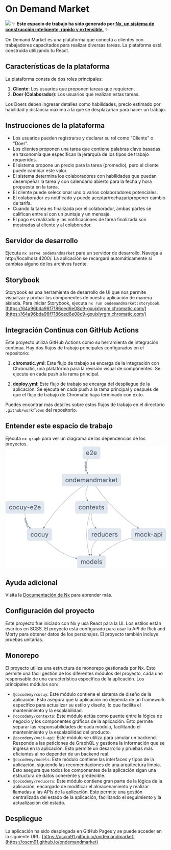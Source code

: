# On Demand Market

<a alt="Nx logo" href="https://nx.dev" target="_blank" rel="noreferrer"><img src="https://raw.githubusercontent.com/nrwl/nx/master/images/nx-logo.png" width="45"></a>
✨ **Este espacio de trabajo ha sido generado por [Nx, un sistema de construcción inteligente, rápido y extensible.](https://nx.dev)** ✨

On Demand Market es una plataforma que conecta a clientes con trabajadores capacitados para realizar diversas tareas. La plataforma está construida utilizando tu React.

## Características de la plataforma

La plataforma consta de dos roles principales:

1. **Cliente**: Los usuarios que proponen tareas que requieren.
2. **Doer (Colaborador)**: Los usuarios que realizan estas tareas.

Los Doers deben ingresar detalles como habilidades, precio estimado por habilidad y distancia máxima a la que se desplazarían para hacer un trabajo.

## Instrucciones de la plataforma

- Los usuarios pueden registrarse y declarar su rol como "Cliente" o "Doer".
- Los clientes proponen una tarea que contiene palabras clave basadas en taxonomía que especifican la jerarquía de los tipos de trabajo requeridos.
- El sistema propone un precio para la tarea (promedio), pero el cliente puede cambiar este valor.
- El sistema determina los colaboradores con habilidades que puedan desempeñar la tarea y con calendario abierto para la fecha y hora propuesta en la tarea.
- El cliente puede seleccionar uno o varios colaboradores potenciales.
- El colaborador es notificado y puede aceptar/rechazar/proponer cambio de tarifa.
- Cuando la tarea es finalizada por el colaborador, ambas partes se califican entre sí con un puntaje y un mensaje.
- El pago es realizado y las notificaciones de tarea finalizada son mostradas al cliente y al colaborador.

## Servidor de desarrollo

Ejecuta `nx serve ondemandmarket` para un servidor de desarrollo. Navega a http://localhost:4200/. La aplicación se recargará automáticamente si cambias alguno de los archivos fuente.

## Storybook

Storybook es una herramienta de desarrollo de UI que nos permite visualizar y probar los componentes de nuestra aplicación de manera aislada. Para iniciar Storybook, ejecuta `nx run ondemandmarket:storybook`.
[https://64a96bda96f7186ced6e08c9-gxujxlyrgm.chromatic.com/](https://64a96bda96f7186ced6e08c9-gxujxlyrgm.chromatic.com/)

## Integración Continua con GitHub Actions

Este proyecto utiliza GitHub Actions como su herramienta de integración continua. Hay dos flujos de trabajo principales configurados en el repositorio:

1. **chromatic.yml**: Este flujo de trabajo se encarga de la integración con Chromatic, una plataforma para la revisión visual de componentes. Se ejecuta en cada push a la rama principal.

2. **deploy.yml**: Este flujo de trabajo se encarga del despliegue de la aplicación. Se ejecuta en cada push a la rama principal y después de que el flujo de trabajo de Chromatic haya terminado con éxito.

Puedes encontrar más detalles sobre estos flujos de trabajo en el directorio `.github/workflows` del repositorio.

## Entender este espacio de trabajo

Ejecuta `nx graph` para ver un diagrama de las dependencias de los proyectos.
![Graph dependencies](graph.png)

## Ayuda adicional

Visita la [Documentación de Nx](https://nx.dev) para aprender más.

## Configuración del proyecto

Este proyecto fue iniciado con Nx y usa React para la UI. Los estilos están escritos en SCSS. El proyecto está configurado para usar la API de Rick and Morty para obtener datos de los personajes. El proyecto también incluye pruebas unitarias.

## Monorepo

El proyecto utiliza una estructura de monorepo gestionada por Nx. Esto permite una fácil gestión de los diferentes módulos del proyecto, cada uno responsable de una característica específica de la aplicación. Los principales módulos son:

- `@cocodemy/cocuy`: Este módulo contiene el sistema de diseño de la aplicación. Esto asegura que la aplicación no dependa de un framework específico para actualizar su estilo y diseño, lo que facilita el mantenimiento y la escalabilidad.
- `@cocodemy/contexts`: Este módulo actúa como puente entre la lógica de negocio y los componentes gráficos de la aplicación. Esto permite separar las responsabilidades de cada módulo, facilitando el mantenimiento y la escalabilidad del producto.
- `@cocodemy/mock-api`: Este módulo se utiliza para simular un backend. Responde a las peticiones de GraphQL y gestiona la información que se ingresa en la aplicación. Esto permite un desarrollo y pruebas más eficientes al no depender de un backend real.
- `@cocodemy/models`: Este módulo contiene las interfaces y tipos de la aplicación, siguiendo las recomendaciones de una arquitectura limpia. Esto asegura que todos los componentes de la aplicación sigan una estructura de datos coherente y predecible.
- `@cocodemy/reducers`: Este módulo contiene gran parte de la lógica de la aplicación, encargado de modificar el almacenamiento y realizar llamadas a las APIs de la aplicación. Esto permite una gestión centralizada del estado de la aplicación, facilitando el seguimiento y la actualización del estado.

## Despliegue

La aplicación ha sido desplegada en GitHub Pages y se puede acceder en la siguiente URL: [https://oscm91.github.io/ondemandmarket](https://oscm91.github.io/ondemandmarket)
